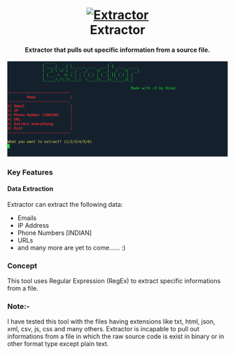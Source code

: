 <h1 align="center">
  <br>
  <a href="https://github.com/iamnihal/extractor"><img src="https://raw.githubusercontent.com/iamnihal/extractor/master/logo.png" alt="Extractor"></a>
  <br>
  Extractor
  <br>
</h1>

<h4 align="center">Extractor that pulls out specific information from a source file.</h4>

![demo](Pic.png)

### Key Features

#### Data Extraction
Extractor can extract the following data:

- Emails
- IP Address
- Phone Numbers [INDIAN]
- URLs
- and many more are yet to come...... :)

### Concept
This tool uses Regular Expression (RegEx) to extract specific informations from a file.

### Note:-
I have tested this tool with the files having extensions like txt, html, json, xml, csv, js, css and many others. Extractor is incapable to pull out informations from a file in which the raw source code is exist in binary or in other format type except plain text.
